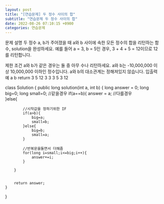 ```yaml
---
layout: post
title: "[연습문제] 두 정수 사이의 합"
subtitle: "연습문제 두 정수 사이의 합"
date: 2022-08-26 07:10:15 +0900
categories: 연습문제
---
```

문제 설명
두 정수 a, b가 주어졌을 때 a와 b 사이에 속한 모든 정수의 합을 리턴하는 함수, solution을 완성하세요.
예를 들어 a = 3, b = 5인 경우, 3 + 4 + 5 = 12이므로 12를 리턴합니다.

제한 조건
a와 b가 같은 경우는 둘 중 아무 수나 리턴하세요.
a와 b는 -10,000,000 이상 10,000,000 이하인 정수입니다.
a와 b의 대소관계는 정해져있지 않습니다.
입출력 예
a	b	return
3	5	12
3	3	3
5	3	12


class Solution {
    public long solution(int a, int b) {
        long answer = 0;
        long big=0;
        long small=0;
        //같을경우
        if(a==b){
            answer = a;
        //다를경우    
        }else{
            
            //시작값을 정하기위한 IF
            if(a>b){
                big=a;
                small=b;
            }else{
                big=b;
                small=a;
            }
            
            //반복문을돌면서 더해줌
            for(long i=small;i<=big;i++){
                answer+=i;
            }
            
        }
        
        
        return answer;
    }
}
